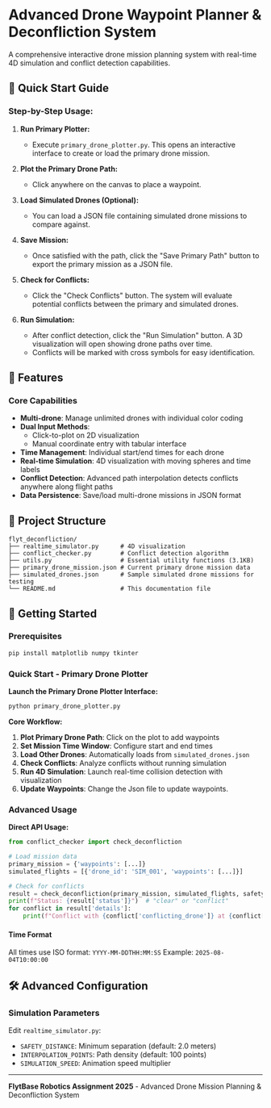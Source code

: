 # Advanced Drone Waypoint Planner & Deconfliction System

A comprehensive interactive drone mission planning system with real-time 4D simulation and conflict detection capabilities.

## 🚀 Quick Start Guide

### Step-by-Step Usage:

1. **Run Primary Plotter:**
   - Execute `primary_drone_plotter.py`. This opens an interactive interface to create or load the primary drone mission.

2. **Plot the Primary Drone Path:**
   - Click anywhere on the canvas to place a waypoint.

3. **Load Simulated Drones (Optional):**
   - You can load a JSON file containing simulated drone missions to compare against.

4. **Save Mission:**
   - Once satisfied with the path, click the "Save Primary Path" button to export the primary mission as a JSON file.

5. **Check for Conflicts:**
   - Click the "Check Conflicts" button. The system will evaluate potential conflicts between the primary and simulated drones.

6. **Run Simulation:**
   - After conflict detection, click the "Run Simulation" button. A 3D visualization will open showing drone paths over time.
   - Conflicts will be marked with cross symbols for easy identification.

## 🚁 Features

### Core Capabilities
- **Multi-drone**: Manage unlimited drones with individual color coding
- **Dual Input Methods**: 
  - Click-to-plot on 2D visualization
  - Manual coordinate entry with tabular interface
- **Time Management**: Individual start/end times for each drone
- **Real-time Simulation**: 4D visualization with moving spheres and time labels
- **Conflict Detection**: Advanced path interpolation detects conflicts anywhere along flight paths
- **Data Persistence**: Save/load multi-drone missions in JSON format


## 📁 Project Structure

```
flyt_deconfliction/
├── realtime_simulator.py      # 4D visualization 
├── conflict_checker.py        # Conflict detection algorithm
├── utils.py                   # Essential utility functions (3.1KB)
├── primary_drone_mission.json # Current primary drone mission data
├── simulated_drones.json      # Sample simulated drone missions for testing
└── README.md                  # This documentation file
```

## 🚀 Getting Started

### Prerequisites
```bash
pip install matplotlib numpy tkinter
```

### Quick Start - Primary Drone Plotter

**Launch the Primary Drone Plotter Interface:**
```bash
python primary_drone_plotter.py
```

**Core Workflow:**
1. **Plot Primary Drone Path**: Click on the plot to add waypoints
2. **Set Mission Time Window**: Configure start and end times
3. **Load Other Drones**: Automatically loads from `simulated_drones.json`
4. **Check Conflicts**: Analyze conflicts without running simulation
5. **Run 4D Simulation**: Launch real-time collision detection with visualization
6. **Update Waypoints**: Change the Json file to update waypoints.

### Advanced Usage

**Direct API Usage:**
```python
from conflict_checker import check_deconfliction

# Load mission data
primary_mission = {'waypoints': [...]}
simulated_flights = [{'drone_id': 'SIM_001', 'waypoints': [...]}]

# Check for conflicts
result = check_deconfliction(primary_mission, simulated_flights, safety_distance=2.0)
print(f"Status: {result['status']}")  # "clear" or "conflict"
for conflict in result['details']:
    print(f"Conflict with {conflict['conflicting_drone']} at {conflict['time']}")
```



#### Time Format
All times use ISO format: `YYYY-MM-DDTHH:MM:SS`
Example: `2025-08-04T10:00:00`



## 🛠️ Advanced Configuration

### Simulation Parameters
Edit `realtime_simulator.py`:
- `SAFETY_DISTANCE`: Minimum separation (default: 2.0 meters)
- `INTERPOLATION_POINTS`: Path density (default: 100 points)
- `SIMULATION_SPEED`: Animation speed multiplier


---

**FlytBase Robotics Assignment 2025** - Advanced Drone Mission Planning & Deconfliction System 

